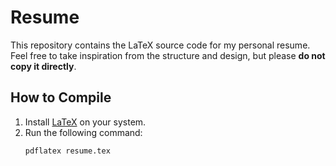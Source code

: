# Resume

This repository contains the LaTeX source code for my personal resume.  
Feel free to take inspiration from the structure and design, but please **do not copy it directly**.

## How to Compile
1. Install [LaTeX](https://www.latex-project.org/get/) on your system.
2. Run the following command:
   ```bash
   pdflatex resume.tex